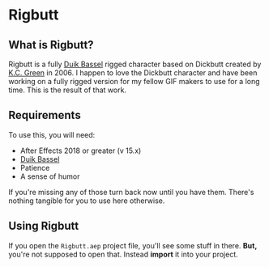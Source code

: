 # Rigbutt

## What is Rigbutt?

Rigbutt is a fully [Duik Bassel](https://rainboxprod.coop/en/tools/duik/) rigged character based on Dickbutt created by [K.C. Green](https://kcgreendotcom.com) in 2006. I happen to love the Dickbutt character and have been working on a fully rigged version for my fellow GIF makers to use for a long time. This is the result of that work.

## Requirements

To use this, you will need:

* After Effects 2018 or greater (v 15.x)
* [Duik Bassel](https://rainboxprod.coop/en/tools/duik/)
* Patience
* A sense of humor

If you're missing any of those turn back now until you have them. There's nothing tangible for you to use here otherwise.

## Using Rigbutt

If you open the `Rigbutt.aep` project file, you'll see some stuff in there. **But,** you're not supposed to open that. Instead **import** it into your project.